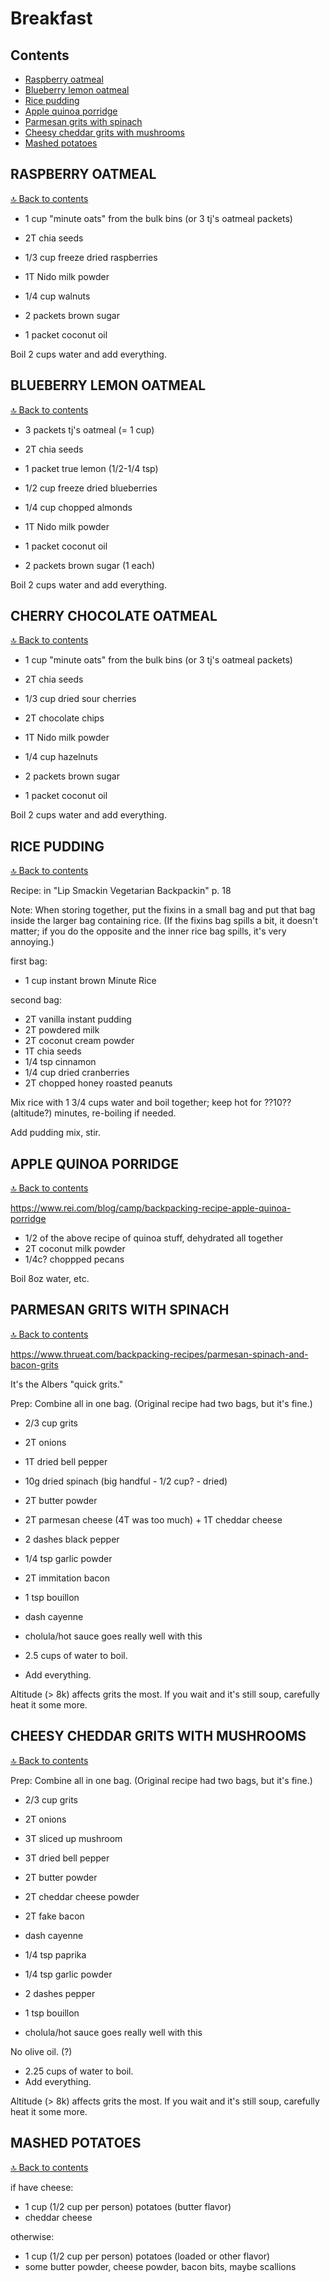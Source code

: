 # Breakfast

## Contents

- [Raspberry oatmeal](#raspberry-oatmeal)
- [Blueberry lemon oatmeal](#blueberry-lemon-oatmeal)
- [Rice pudding](#rice-pudding)
- [Apple quinoa porridge](#apple-quinoa-porridge)
- [Parmesan grits with spinach](#parmesan-grits-with-spinach)
- [Cheesy cheddar grits with mushrooms](#cheesy-cheddar-grits-with-mushrooms)
- [Mashed potatoes](#mashed-potatoes)

## RASPBERRY OATMEAL

[🔝 Back to contents](#contents)

- 1 cup "minute oats" from the bulk bins (or 3 tj's oatmeal packets)
- 2T chia seeds
- 1/3 cup freeze dried raspberries
- 1T Nido milk powder
- 1/4 cup walnuts

- 2 packets brown sugar
- 1 packet coconut oil

Boil 2 cups water and add everything.

## BLUEBERRY LEMON OATMEAL

[🔝 Back to contents](#contents)

- 3 packets tj's oatmeal (= 1 cup)
- 2T chia seeds
- 1 packet true lemon (1/2-1/4 tsp)
- 1/2 cup freeze dried blueberries
- 1/4 cup chopped almonds
- 1T Nido milk powder

- 1 packet coconut oil
- 2 packets brown sugar (1 each)

Boil 2 cups water and add everything.

## CHERRY CHOCOLATE OATMEAL

[🔝 Back to contents](#contents)

- 1 cup "minute oats" from the bulk bins (or 3 tj's oatmeal packets)
- 2T chia seeds
- 1/3 cup dried sour cherries
- 2T chocolate chips
- 1T Nido milk powder
- 1/4 cup hazelnuts

- 2 packets brown sugar
- 1 packet coconut oil

Boil 2 cups water and add everything.

## RICE PUDDING

[🔝 Back to contents](#contents)

Recipe: in "Lip Smackin Vegetarian Backpackin" p. 18

Note: When storing together, put the fixins in a small bag and put that bag inside the larger bag containing rice. (If the fixins bag spills a bit, it doesn't matter; if you do the opposite and the inner rice bag spills, it's very annoying.)

first bag:
- 1 cup instant brown Minute Rice

second bag:
- 2T vanilla instant pudding
- 2T powdered milk
- 2T coconut cream powder
- 1T chia seeds
- 1/4 tsp cinnamon
- 1/4 cup dried cranberries
- 2T chopped honey roasted peanuts

Mix rice with 1 3/4 cups water and boil together; keep hot for ??10?? (altitude?) minutes, re-boiling if needed.

Add pudding mix, stir.

## APPLE QUINOA PORRIDGE

[🔝 Back to contents](#contents)

https://www.rei.com/blog/camp/backpacking-recipe-apple-quinoa-porridge

- 1/2 of the above recipe of quinoa stuff, dehydrated all together
- 2T coconut milk powder
- 1/4c? choppped pecans

Boil 8oz water, etc.

## PARMESAN GRITS WITH SPINACH

[🔝 Back to contents](#contents)

https://www.thrueat.com/backpacking-recipes/parmesan-spinach-and-bacon-grits

It's the Albers "quick grits."

Prep: Combine all in one bag. (Original recipe had two bags, but it's fine.)

- 2/3 cup grits
- 2T onions
- 1T dried bell pepper
- 10g dried spinach (big handful - 1/2 cup? - dried)
- 2T butter powder
- 2T parmesan cheese (4T was too much) + 1T cheddar cheese
- 2 dashes black pepper
- 1/4 tsp garlic powder
- 2T immitation bacon
- 1 tsp bouillon
- dash cayenne

- cholula/hot sauce goes really well with this

- 2.5 cups of water to boil.
- Add everything.

Altitude (> 8k) affects grits the most. If you wait and it's still soup, carefully heat it some more.

## CHEESY CHEDDAR GRITS WITH MUSHROOMS

[🔝 Back to contents](#contents)

Prep: Combine all in one bag. (Original recipe had two bags, but it's fine.)

- 2/3 cup grits
- 2T onions
- 3T sliced up mushroom
- 3T dried bell pepper
- 2T butter powder
- 2T cheddar cheese powder
- 2T fake bacon
- dash cayenne
- 1/4 tsp paprika
- 1/4 tsp garlic powder
- 2 dashes pepper
- 1 tsp bouillon

- cholula/hot sauce goes really well with this

No olive oil. (?)

- 2.25 cups of water to boil.
- Add everything.

Altitude (> 8k) affects grits the most. If you wait and it's still soup, carefully heat it some more.

## MASHED POTATOES

[🔝 Back to contents](#contents)

if have cheese:
- 1 cup (1/2 cup per person) potatoes (butter flavor)
- cheddar cheese

otherwise:
- 1 cup (1/2 cup per person) potatoes (loaded or other flavor)
- some butter powder, cheese powder, bacon bits, maybe scallions
